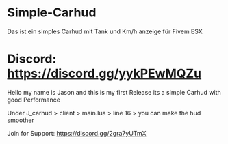 # Simple-Carhud
Das ist ein simples Carhud mit Tank und Km/h anzeige für Fivem ESX 

# Discord: https://discord.gg/yykPEwMQZu


Hello my name is Jason and this is my first Release its a simple Carhud with good Performance


Under J_carhud > client > main.lua > line 16 > you can make the hud smoother

Join for Support: https://discord.gg/2gra7yUTmX

